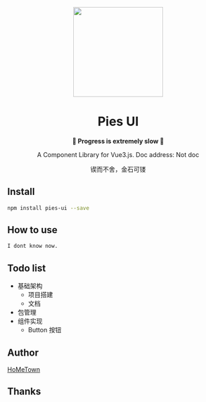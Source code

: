 <p align="center">
  <img width="204px" src="https://p6-juejin.byteimg.com/tos-cn-i-k3u1fbpfcp/467bd7e4459c412eb0cc7223f91236f3~tplv-k3u1fbpfcp-no-mark:800:0:0:0.awebp?" />
</p>

<h1 align="center">Pies UI</h1>
<p align="center"><b>🐌 Progress is extremely slow 🐛</b></p>
<p align="center">A Component Library for Vue3.js. Doc address: <a>Not doc</a></p>
<p align="center">锲而不舍，金石可镂</p>

## Install

```bash
npm install pies-ui --save
```

## How to use

```bash
I dont know now.
```

## Todo list

- 基础架构
  - 项目搭建
  - 文档
- 包管理
- 组件实现
  - Button 按钮

## Author

[HoMeTown](https://juejin.cn/user/4116184668057390)

## Thanks
